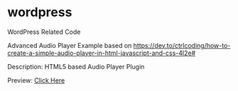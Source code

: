 # wordpress
WordPress Related Code

Advanced Audio Player
Example based on https://dev.to/ctrlcoding/how-to-create-a-simple-audio-player-in-html-javascript-and-css-4l2e#

Description: 
HTML5 based Audio Player Plugin

Preview: <a href="https://htmlpreview.github.io/?https://github.com/kevinvorwerk/wordpress/blob/main/index.html" target=”_blank”> Click Here </a>
